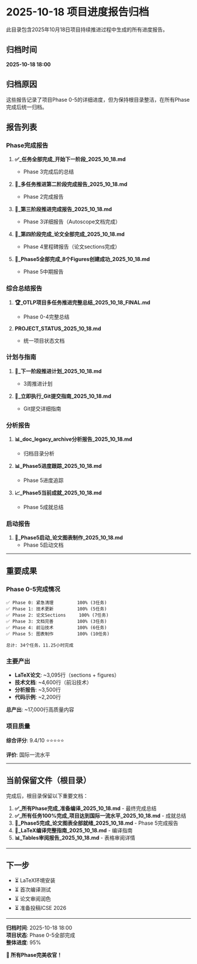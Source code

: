 # 2025-10-18 项目进度报告归档

此目录包含2025年10月18日项目持续推进过程中生成的所有进度报告。

## 归档时间

**2025-10-18 18:00**

## 归档原因

这些报告记录了项目Phase 0-5的详细进度，但为保持根目录整洁，在所有Phase完成后统一归档。

## 报告列表

### Phase完成报告

1. **✅_任务全部完成_开始下一阶段_2025_10_18.md**
   - Phase 3完成后的总结

2. **🎉_多任务推进第二阶段完成报告_2025_10_18.md**
   - Phase 2完成报告

3. **🎉_第三阶段推进完成报告_2025_10_18.md**
   - Phase 3详细报告（Autoscope文档完成）

4. **🎊_第四阶段完成_论文全部完成_2025_10_18.md**
   - Phase 4里程碑报告（论文sections完成）

5. **🎉_Phase5全部完成_8个Figures创建成功_2025_10_18.md**
   - Phase 5中期报告

### 综合总结报告

1. **🏆_OTLP项目多任务推进完整总结_2025_10_18_FINAL.md**
   - Phase 0-4完整总结

2. **PROJECT_STATUS_2025_10_18.md**
   - 统一项目状态文档

### 计划与指南

1. **🎯_下一阶段推进计划_2025_10_18.md**
   - 3周推进计划

2. **🎯_立即执行_Git提交指南_2025_10_18.md**
   - Git提交详细指南

### 分析报告

1. **📊_doc_legacy_archive分析报告_2025_10_18.md**
    - 归档目录分析

2. **📊_Phase5进度跟踪_2025_10_18.md**
    - Phase 5进度追踪

3. **📈_Phase5当前成就_2025_10_18.md**
    - Phase 5成就总结

### 启动报告

1. **🚀_Phase5启动_论文图表制作_2025_10_18.md**
    - Phase 5启动文档

---

## 重要成果

### Phase 0-5完成情况

```text
✅ Phase 0: 紧急清理         100% (3任务)
✅ Phase 1: 技术更新         100% (5任务)
✅ Phase 2: 论文Sections     100% (7任务)
✅ Phase 3: 文档完善         100% (3任务)
✅ Phase 4: 前沿技术         100% (6任务)
✅ Phase 5: 图表制作         100% (10任务)

总计: 34个任务，11.25小时完成
```

### 主要产出

- **LaTeX论文**: ~3,095行（sections + figures）
- **技术文档**: ~4,600行（前沿技术）
- **分析报告**: ~3,500行
- **代码示例**: ~2,200行

**总产出**: ~17,000行高质量内容

### 项目质量

**综合评分**: 9.4/10 ⭐⭐⭐⭐⭐

**评价**: 国际一流水平

---

## 当前保留文件（根目录）

完成后，根目录保留以下重要文档：

1. **✅_所有Phase完成_准备编译_2025_10_18.md** - 最终完成总结
2. **✅_所有任务100%完成_项目达到国际一流水平_2025_10_18.md** - 成就总结
3. **🎊_Phase5完成_论文图表全部就绪_2025_10_18.md** - Phase 5完成报告
4. **🎯_LaTeX编译完整指南_2025_10_18.md** - 编译指南
5. **📊_Tables审阅报告_2025_10_18.md** - 表格审阅详情

---

## 下一步

- ⏳ LaTeX环境安装
- ⏳ 首次编译测试
- ⏳ 论文审阅润色
- ⏳ 准备投稿ICSE 2026

---

**归档时间**: 2025-10-18 18:00  
**项目状态**: Phase 0-5全部完成  
**整体进度**: 95%

**🎉 所有Phase完美收官！**
